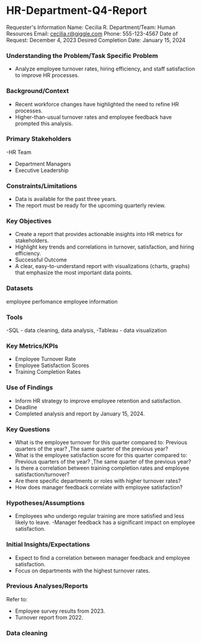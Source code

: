 # HR-Department-Q4-Report

Requester's Information
Name: Cecilia R.
Department/Team: Human Resources
Email: cecilia.r@giggle.com
Phone: 555-123-4567
Date of Request: December 4, 2023
Desired Completion Date: January 15, 2024

###  Understanding the Problem/Task Specific Problem
- Analyze employee turnover rates, hiring efficiency, and staff satisfaction to improve HR processes.

### Background/Context
- Recent workforce changes have highlighted the need to refine HR processes.
- Higher-than-usual turnover rates and employee feedback have prompted this analysis.

### Primary Stakeholders
-HR Team
- Department Managers
- Executive Leadership

### Constraints/Limitations
- Data is available for the past three years.
- The report must be ready for the upcoming quarterly review.
### Key Objectives
- Create a report that provides actionable insights into HR metrics for stakeholders.
- Highlight key trends and correlations in turnover, satisfaction, and hiring efficiency.
- Successful Outcome
- A clear, easy-to-understand report with visualizations (charts, graphs) that emphasize the most important data points.

### Datasets 
employee perfomance 
employee information 

### Tools 
-SQL - data cleaning, data analysis, 
-Tableau - data visualization 

### Key Metrics/KPIs
- Employee Turnover Rate
- Employee Satisfaction Scores
- Training Completion Rates

### Use of Findings
- Inform HR strategy to improve employee retention and satisfaction.
- Deadline
- Completed analysis and report by January 15, 2024.

### Key Questions
- What is the employee turnover for this quarter compared to: Previous quarters of the year? ,The same quarter of the previous year?
- What is the employee satisfaction score for this quarter compared to: Previous quarters of the year? ,The same quarter of the previous year?
- Is there a correlation between training completion rates and employee satisfaction/turnover?
- Are there specific departments or roles with higher turnover rates?
- How does manager feedback correlate with employee satisfaction?

### Hypotheses/Assumptions
- Employees who undergo regular training are more satisfied and less likely to leave.
 -Manager feedback has a significant impact on employee satisfaction.

### Initial Insights/Expectations
- Expect to find a correlation between manager feedback and employee satisfaction.
- Focus on departments with the highest turnover rates.

### Previous Analyses/Reports
Refer to:
- Employee survey results from 2023.
- Turnover report from 2022.

### Data cleaning 
